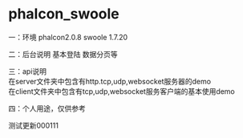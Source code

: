 # phalcon_swoole


一：环境
    phalcon2.0.8 
    swoole 1.7.20

二：后台说明
    基本登陆
    数据分页等
   
三：api说明<br/>
    在server文件夹中包含有http.tcp,udp,websocket服务器的demo<br/>
    在client文件夹中包含有tcp,udp,websocket服务客户端的基本使用demo
   
四：个人用途，仅供参考

测试更新000111
   




   
